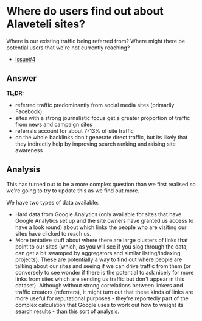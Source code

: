 # Where do users find out about Alaveteli sites?

Where is our existing traffic being referred from? Where might there be
potential users that we're not currently reaching?

- [issue#4](https://github.com/mysociety/alaveteli-experiments/issues/4)

## Answer

**TL;DR:**
* referred traffic predominantly from social media sites (primarily Facebook)
* sites with a strong journalistic focus get a greater proportion of traffic
from news and campaign sites
* referrals account for about 7-13% of site traffic
* on the whole backlinks don't generate direct traffic, but its likely that they
indirectly help by improving search ranking and raising site awareness

## Analysis

This has turned out to be a more complex question than we first realised so we're
going to try to update this as we find out more.

We have two types of data available:

* Hard data from Google Analytics (only available for sites that have Google
Analytics set up and the site owners have granted us access to have a look round)
about which links the people who are visiting our sites have clicked to reach us.  
* More tentative stuff about where there are large clusters of links that point
to our sites (which, as you will see if you slog through the data, can get
a bit swamped by aggregators and similar listing/indexing projects). These are
potentially a way to find out where people are talking about our sites and seeing
if we can drive traffic from them (or conversely to see wonder if there is
the potential to ask nicely for more links from sites which are sending us traffic
but don't appear in this dataset). Although without strong correlations between
linkers and traffic creators (referrers), it might turn out that these kinds of
links are more useful for reputational purposes - they're reportedly part of the
complex calculation that Google uses to work out how to weight its search
results - than this sort of analysis.
